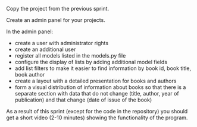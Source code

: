 Сopy the project from the previous sprint.

Create an admin panel for your projects.

In the admin panel:

* create a user with administrator rights
* create an additional user
* register all models listed in the models.py file
* configure the display of lists by adding additional model fields
* add list filters to make it easier to find information by book id, book title, book author
* create a layout with a detailed presentation for books and authors
* form a visual distribution of information about books so that there is a separate section with data that do not
  change (title, author, year of publication) and that change (date of issue of the book)

As a result of this sprint (except for the code in the repository) you should get a short video (2-10 minutes) showing
the functionality of the program.
